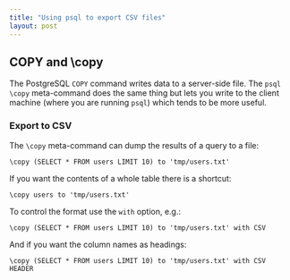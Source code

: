 ```yaml
---
title: "Using psql to export CSV files"
layout: post
---
```


## COPY and \copy

The PostgreSQL `COPY` command writes data to a server-side file. The
`psql` `\copy` meta-command does the same thing but lets you write to
the client machine (where you are running `psql`) which tends to be more
useful.

### Export to CSV

The `\copy` meta-command can dump the results of a query to a file:

    \copy (SELECT * FROM users LIMIT 10) to 'tmp/users.txt'

If you want the contents of a whole table there is a shortcut:

    \copy users to 'tmp/users.txt'

To control the format use the `with` option, e.g.:

    \copy (SELECT * FROM users LIMIT 10) to 'tmp/users.txt' with CSV

And if you want the column names as headings:

    \copy (SELECT * FROM users LIMIT 10) to 'tmp/users.txt' with CSV HEADER


